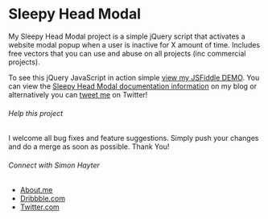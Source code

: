 # Sleepy Head Modal
My Sleepy Head Modal project is a simple jQuery script that activates a website modal popup when a user is inactive for X amount of time.  Includes free vectors that you can use and abuse on all projects (inc commercial projects).

To see this jQuery JavaScript in action simple [view my JSFiddle DEMO](https://jsfiddle.net/bybe/m8dd2u7z/light/). You can view the [Sleepy Head Modal documentation information](https://www.bybe.net/sleepy-head-modal/) on my blog or alternatively you can [tweet me](https://twitter.com/simonhayteruk) on Twitter!

###### Help this project
I welcome all bug fixes and feature suggestions. Simply push your changes and do a merge as soon as possible. Thank You!

###### Connect with Simon Hayter
- [About.me](https://about.me/simonhayter)
- [Dribbble.com](https://dribbble.com/simonhayter)
- [Twitter.com](https://twitter.com/simonhayteruk)
